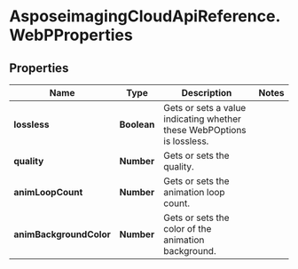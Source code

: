 # AsposeimagingCloudApiReference.WebPProperties

## Properties
Name | Type | Description | Notes
------------ | ------------- | ------------- | -------------
**lossless** | **Boolean** | Gets or sets a value indicating whether these WebPOptions is lossless. | 
**quality** | **Number** | Gets or sets the quality. | 
**animLoopCount** | **Number** | Gets or sets the animation loop count. | 
**animBackgroundColor** | **Number** | Gets or sets the color of the animation background. | 


